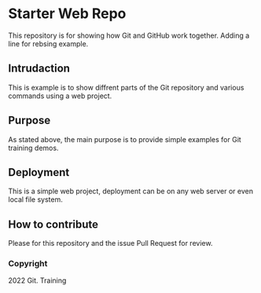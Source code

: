 # Starter Web Repo

This repository is for showing how Git and GitHub work together. Adding a line for rebsing example.

## Intrudaction

This is example is to show diffrent parts of the Git repository and various commands using a web project.

## Purpose

As stated above, the main purpose is to provide simple examples for Git training demos.

## Deployment

This is a simple web project, deployment can be on any web server or even local file system.

## How to contribute

Please for this repository and the issue Pull Request for review.

### Copyright

2022 Git. Training